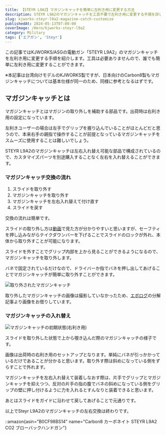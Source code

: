 ```yaml
---
title: 【STEYR L9A2】マガジンキャッチを簡単に左利き用に変更する方法
description: STEYR L9A2のマガジンキャッチを工具不要で左利き用に変更する手順を詳しく解説。スライド取り外しからマガジンキャッチの左右入れ替えまで写真付きで紹介。
slug: kjworks-steyr-l9a2-magazine-catch-customize
publishedAt: 2024-05-13T07:00:00
coverImage: /Hero/kjworks-steyr-l9a2
category: Military
tags: ['エアガン', 'Steyr']
---
```


この記事ではKJWORKS/ASGの電動ガン「STEYR L9A2」のマガジンキャッチを左利き用に変更する手順を紹介します。工具は必要ありませんので、誰でも簡単に左利き用に変更することができます。

※本記事は台湾向けモデルのKJWORKS製ですが、日本向けのCarbon8製もマガジンキャッチについては基本仕様が同一のため、同様に参考となるはずです。

## マガジンキャッチとは

マガジンキャッチとはマガジンの取り外しを補助する部品です。出荷時は右利き用の設定になっています。

左利きユーザーの場合は左手でグリップを握り込んでいることがほとんどだと思うので、本来右手の親指で操作することが前提となっているマガジンキャッチをスムーズに使用することは難しいでしょう。

STEYR L9A2のマガジンキャッチは左右入れ替え可能な部品で構成されているので、カスタマイズパーツを別途購入することなく左右を入れ替えることができます。

### マガジンキャッチ交換の流れ

1. スライドを取り外す
2. マガジンキャッチを取り外す
3. マガジンキャッチを左右入れ替えて付け直す
4. スライドを戻す

交換の流れは簡単です。

スライドの取り外し方は[動画](https://youtu.be/dAkLtFYUnGU?si=NhyIsTyVcgaji36P&t=630)で見た方が分かりやすいと思いますが、セーフティを押し込みながらテイクダウンバーを下げることでスライドのロックが外れ、本体から取り外すことが可能になります。

スライドを外すことでグリップ内部を上から見ることができるようになるので、マガジンキャッチを取り外します。

バネで固定されているだけなので、ドライバーか指でバネを押し出してあげることでマガジンキャッチが簡単に取り外すことができます。

![取り外されたマガジンキャッチ](/Other/steyr-l9a2-magazine-catch)

取り外したマガジンキャッチの画像は撮影していなかったため、[エボログ](https://blog.evolutor.net/2024/03/22/carbon8-steyr-l9a2-disassembly/)の分解記事より画像をお借りしています。

### マガジンキャッチの入れ替え

![マガジンキャッチの初期状態(右利き用)](/Other/steyr-l9a2-magazine-catch-2)

スライドを取り外した状態で上から覗き込んだ際のマガジンキャッチの様子です。

画像は出荷時の右利き用のセットアップとなります。単純にバネが引っかかっているだけであることが分かると思います。取り外す際は斜めになっている側をずらすことで外れます。

マガジンキャッチを左右入れ替えて装着しなおす際は、片手でグリップとマガジンキャッチを抑えつつ、反対の片手の指の腹でバネの斜めになっている側をグリップの壁に押し付けるように力を入れるとすんなりと装着できると思います。

あとはスライドをガイドに沿わせて戻してあげることで元通りです。

以上でSteyr L9A2のマガジンキャッチの左右交換は終わりです。

::amazon{asin="B0CF98BS14" name="Carbon8 カーボネイト STEYR L9A2 CO2 ブローバックハンドガン"}
